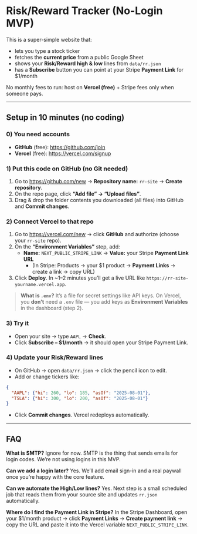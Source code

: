 
# Risk/Reward Tracker (No-Login MVP)

This is a super-simple website that:
- lets you type a stock ticker
- fetches the **current price** from a public Google Sheet
- shows your **Risk/Reward high & low** lines from `data/rr.json`
- has a **Subscribe** button you can point at your Stripe **Payment Link** for $1/month

No monthly fees to run: host on **Vercel (free)** + Stripe fees only when someone pays.

---

## Setup in 10 minutes (no coding)

### 0) You need accounts
- **GitHub** (free): https://github.com/join
- **Vercel** (free): https://vercel.com/signup

### 1) Put this code on GitHub (no Git needed)
1. Go to https://github.com/new → **Repository name:** `rr-site` → **Create repository**.
2. On the repo page, click **“Add file” → “Upload files”**.
3. Drag & drop the folder contents you downloaded (all files) into GitHub and **Commit changes**.

### 2) Connect Vercel to that repo
1. Go to https://vercel.com/new → click **GitHub** and authorize (choose your `rr-site` repo).
2. On the **“Environment Variables”** step, add:
   - **Name:** `NEXT_PUBLIC_STRIPE_LINK` → **Value:** your Stripe **Payment Link URL**
     - (In Stripe: Products → your $1 product → **Payment Links** → create a link → copy URL)
3. Click **Deploy**. In ~1–2 minutes you’ll get a live URL like `https://rr-site-yourname.vercel.app`.

> **What is `.env`?** It’s a file for secret settings like API keys. On Vercel, you **don’t** need a `.env` file — you add keys as **Environment Variables** in the dashboard (step 2).

### 3) Try it
- Open your site → type `AAPL` → **Check**.
- Click **Subscribe – $1/month** → it should open your Stripe Payment Link.

### 4) Update your Risk/Reward lines
- On GitHub → open `data/rr.json` → click the pencil icon to edit.
- Add or change tickers like:
```json
{
  "AAPL": {"hi": 260, "lo": 185, "asOf": "2025-08-01"},
  "TSLA": {"hi": 300, "lo": 200, "asOf": "2025-08-01"}
}
```
- Click **Commit changes**. Vercel redeploys automatically.

---

## FAQ

**What is SMTP?** Ignore for now. SMTP is the thing that sends emails for login codes. We’re not using logins in this MVP.

**Can we add a login later?** Yes. We’ll add email sign-in and a real paywall once you’re happy with the core feature.

**Can we automate the High/Low lines?** Yes. Next step is a small scheduled job that reads them from your source site and updates `rr.json` automatically.

**Where do I find the Payment Link in Stripe?** In the Stripe Dashboard, open your $1/month product → click **Payment Links** → **Create payment link** → copy the URL and paste it into the Vercel variable `NEXT_PUBLIC_STRIPE_LINK`.
